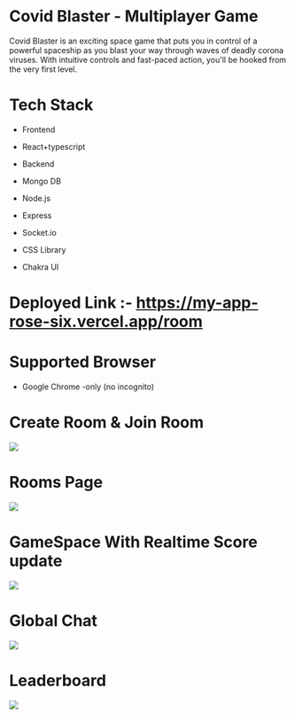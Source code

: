 # Covid Blaster - Multiplayer Game
 Covid Blaster is an exciting space game that puts you in control of a powerful spaceship as you blast your way through waves of deadly corona viruses. With intuitive controls and fast-paced action, you'll be hooked from the very first level.

# Tech Stack
 - Frontend
  - React+typescript

 - Backend
  - Mongo DB
  - Node.js
  - Express
  - Socket.io

- CSS Library
 - Chakra UI
 
 # Deployed Link :- https://my-app-rose-six.vercel.app/room
 # Supported Browser 
 - Google Chrome -only (no incognito)
# Create Room & Join Room 
<img src="https://res.cloudinary.com/ducgyycpy/image/upload/v1677952472/Covid-Blaster/mobile_28_ypu95v.png"></img>

# Rooms Page
<img src="https://res.cloudinary.com/ducgyycpy/image/upload/v1677952472/Covid-Blaster/mobile_27_zss1fb.png"></img>

# GameSpace With Realtime Score update
<img src="https://res.cloudinary.com/ducgyycpy/image/upload/v1677952471/Covid-Blaster/mobile_26_xkpwzs.png"></img>

# Global Chat
<img src="https://res.cloudinary.com/ducgyycpy/image/upload/v1677952655/Covid-Blaster/mobile_29_mrwim9.png"></img>

# Leaderboard
<img src="https://res.cloudinary.com/ducgyycpy/image/upload/v1677952471/Covid-Blaster/mobile_25_jchddo.png"></img>